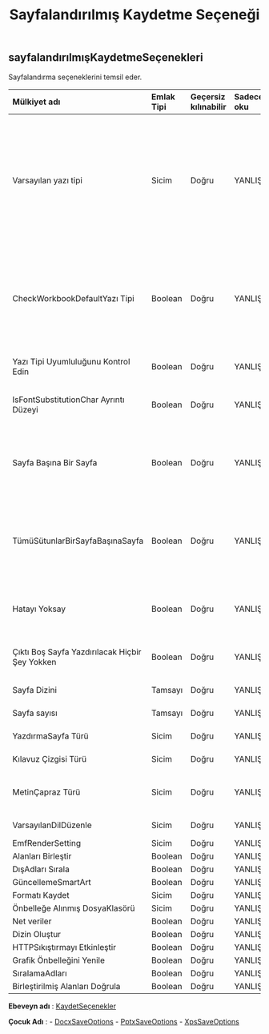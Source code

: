 ﻿---
title: Sayfalandırılmış Kaydetme Seçeneği
second_title: Aspose.Cells Cloud Documen
type: docs
url: /tr/specification/model/paginatedsaveoptions/
description: "Aspose.Cells Bulut modeli spesifikasyonu: PaginatedSaveOptions. Açma, oluşturma, düzenleme, bölme, birleştirme, karşılaştırma ve dönüştürme gibi özelliklerle Excel ve diğer elektronik tablo belgelerini zahmetsizce yönetin"
kwords: Excel, Office, Elektronik Tablo, Cloud REST API, SayfalandırılmışSaveOptions
weight: 50
---
## **sayfalandırılmışKaydetmeSeçenekleri**

 Sayfalandırma seçeneklerini temsil eder.

| Mülkiyet adı| Emlak Tipi| Geçersiz kılınabilir| Sadece oku| Varsayılan değer| Tanım|
|:- |:- |:- |:- |:- |:- |
| Varsayılan yazı tipi| Sicim| Doğru| YANLIŞ|| Excel'deki karakterler Unicode olduğunda ve hücre stilinde doğru yazı tipiyle ayarlanmadığında, pdf, image'da blok olarak görünebilirler. Bu karakterleri göstermek için MingLiu veya MS Gotik gibi Varsayılan Yazı Tipini ayarlayın. Bu özellik ayarlanmazsa, Aspose.Cells bu unicode karakterleri göstermek için sistem varsayılan yazı tipini kullanır.|
| CheckWorkbookDefaultYazı Tipi| Boolean| Doğru| YANLIŞ|| Excel'deki karakterler Unicode olduğunda ve hücre stilinde doğru yazı tipiyle ayarlanmadığında, pdf, resimde blok olarak görünebilirler. Önce bu karakterleri göstermek üzere çalışma kitabının varsayılan yazı tipini kullanmayı denemek için bunu true olarak ayarlayın.|
| Yazı Tipi Uyumluluğunu Kontrol Edin| Boolean| Doğru| YANLIŞ|| Metindeki her karakter için yazı tipi uyumluluğunun kontrol edilip edilmeyeceğini belirtir.|
| IsFontSubstitutionChar Ayrıntı Düzeyi| Boolean| Doğru| YANLIŞ||Yalnızca hücre yazı tipi uyumlu olmadığında karakterin yazı tipinin değiştirilip değiştirilmeyeceğini belirtir.|
| Sayfa Başına Bir Sayfa| Boolean| Doğru| YANLIŞ|| OnePagePerSheet true ise, bir sayfanın tüm içeriği sonuçta yalnızca bir sayfaya yazdırılacaktır. Pagesetup'ın kağıt boyutu geçersiz olacak ve pagesetup'ın diğer ayarları hala geçerli olacaktır.|
| TümüSütunlarBirSayfaBaşınaSayfa| Boolean| Doğru| YANLIŞ|| AllColumnsInOnePagePerSheet true ise, bir sayfanın tüm sütun içeriği sonuçta yalnızca bir sayfaya çıkarılacaktır. Pagesetup'ın kağıt boyutunun genişliği göz ardı edilecek ve pagesetup'ın diğer ayarları etkili olmaya devam edecektir.|
| Hatayı Yoksay| Boolean| Doğru| YANLIŞ|| Oluşturma sırasında hatayı gizlemeniz gerekip gerekmediğini belirtir. Hata, şekil, resim, grafik oluşturma vb. hatalardan kaynaklanabilir.|
| Çıktı Boş Sayfa Yazdırılacak Hiçbir Şey Yokken| Boolean| Doğru| YANLIŞ|| Yazdırılacak bir şey olmadığında boş sayfa çıktısının alınıp alınmayacağını belirtir.|
| Sayfa Dizini| Tamsayı| Doğru| YANLIŞ|| Kaydedilecek ilk sayfanın 0 tabanlı dizinini alır veya ayarlar.|
| Sayfa sayısı| Tamsayı| Doğru| YANLIŞ|| Kaydedilecek sayfa sayısını alır veya ayarlar.|
| YazdırmaSayfa Türü| Sicim| Doğru| YANLIŞ|| Hangi sayfaların yazdırılmayacağını belirtir.|
| Kılavuz Çizgisi Türü| Sicim| Doğru| YANLIŞ|| Kılavuz çizgisi türünü alır veya ayarlar.|
| MetinÇapraz Türü| Sicim| Doğru| YANLIŞ|| Metin genişliği hücre genişliğinden büyük olduğunda görüntülenen metin türünü alır veya ayarlar.|
| VarsayılanDilDüzenle| Sicim| Doğru| YANLIŞ|| Varsayılan düzenleme dilini alır veya ayarlar.|
| EmfRenderSetting| Sicim| Doğru| YANLIŞ|||
| Alanları Birleştir| Boolean| Doğru| YANLIŞ|||
| DışAdları Sırala| Boolean| Doğru| YANLIŞ|||
| GüncellemeSmartArt| Boolean| Doğru| YANLIŞ|||
| Formatı Kaydet| Sicim| Doğru| YANLIŞ|||
| Önbelleğe Alınmış DosyaKlasörü| Sicim| Doğru| YANLIŞ|||
| Net veriler| Boolean| Doğru| YANLIŞ|||
| Dizin Oluştur| Boolean| Doğru| YANLIŞ|||
| HTTPSıkıştırmayı Etkinleştir| Boolean| Doğru| YANLIŞ|||
| Grafik Önbelleğini Yenile| Boolean| Doğru| YANLIŞ|||
| SıralamaAdları| Boolean| Doğru| YANLIŞ|||
| Birleştirilmiş Alanları Doğrula| Boolean| Doğru| YANLIŞ|||

**Ebeveyn adı** : [KaydetSeçenekler](/specification/model/saveoptions)

**Çocuk Adı** : 
	-  [DocxSaveOptions](docxsaveoptions) 
	-  [PptxSaveOptions](pptxsaveoptions) 
	-  [XpsSaveOptions](xpssaveoptions) 
